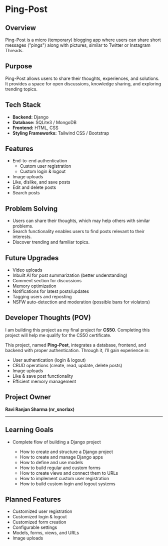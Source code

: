 # Ping-Post

## Overview

Ping-Post is a micro (temporary) blogging app where users can share short messages ("pings") along with pictures, similar to Twitter or Instagram Threads.

## Purpose

Ping-Post allows users to share their thoughts, experiences, and solutions. It provides a space for open discussions, knowledge sharing, and exploring trending topics.

## Tech Stack

* **Backend:** Django
* **Database:** SQLite3 / MongoDB
* **Frontend:** HTML, CSS
* **Styling Frameworks:** Tailwind CSS / Bootstrap

## Features

* End-to-end authentication
  * Custom user registration
  * Custom login & logout
* Image uploads
* Like, dislike, and save posts
* Edit and delete posts
* Search posts

## Problem Solving

* Users can share their thoughts, which may help others with similar problems.
* Search functionality enables users to find posts relevant to their interests.
* Discover trending and familiar topics.

## Future Upgrades

* Video uploads
* Inbuilt AI for post summarization (better understanding)
* Comment section for discussions
* Memory optimization
* Notifications for latest posts/updates
* Tagging users and reposting
* NSFW auto-detection and moderation (possible bans for violators)

## Developer Thoughts (POV)

I am building this project as my final project for **CS50**. Completing this project will help me qualify for the CS50 certificate.

This project, named **Ping-Post**, integrates a database, frontend, and backend with proper authentication. Through it, I’ll gain experience in:

* User authentication (login & logout)
* CRUD operations (create, read, update, delete posts)
* Image uploads
* Like & save post functionality
* Efficient memory management

## Project Owner

**Ravi Ranjan Sharma (nr\_snorlax)**

---

## Learning Goals

* Complete flow of building a Django project

  * How to create and structure a Django project
  * How to create and manage Django apps
  * How to define and use models
  * How to build regular and custom forms
  * How to create views and connect them to URLs
  * How to implement custom user registration
  * How to build custom login and logout systems

## Planned Features

* Customized user registration
* Customized login & logout
* Customized form creation
* Configurable settings
* Models, forms, views, and URLs
* Image uploads
